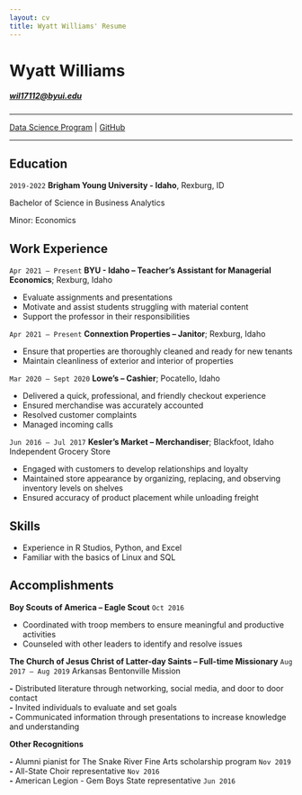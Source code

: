 ```yaml
---
layout: cv
title: Wyatt Williams' Resume
---
```

# Wyatt Williams
##### wil17112@byui.edu
-----
<div id="webaddress">
<a href="https://byuidatascience.github.io/development.html">Data Science Program</a>
| <a href="https://github.com/byuids-resumes">GitHub</a>
</div>

<!-- https://www.monique.tech/the-art-of-markdown -->

---
## Education 

`2019-2022`
__Brigham Young University - Idaho__, Rexburg, ID

Bachelor of Science in Business Analytics	

Minor: Economics 

## Work Experience

`Apr 2021 – Present`
__BYU - Idaho – Teacher’s Assistant for Managerial Economics__; Rexburg, Idaho
- Evaluate assignments and presentations 
- Motivate and assist students struggling with material content
- Support the professor in their responsibilities
     

`Apr 2021 – Present`
__Connextion Properties – Janitor__; Rexburg, Idaho	
- Ensure that properties are thoroughly cleaned and ready for new tenants
- Maintain cleanliness of exterior and interior of properties

`Mar 2020 – Sept 2020`
__Lowe’s – Cashier__; Pocatello, Idaho
- Delivered a quick, professional, and friendly checkout experience 
- Ensured merchandise was accurately accounted
- Resolved customer complaints
- Managed incoming calls

`Jun 2016 – Jul 2017`
__Kesler’s Market – Merchandiser__; Blackfoot, Idaho
Independent Grocery Store
- Engaged with customers to develop relationships and loyalty
- Maintained store appearance by organizing, replacing, and observing inventory levels on shelves
- Ensured accuracy of product placement while unloading freight

## Skills
- Experience in R Studios, Python, and Excel
- Familiar with the basics of Linux and SQL


## Accomplishments

__Boy Scouts of America – Eagle Scout__	`Oct 2016`
- Coordinated with troop members to ensure meaningful and productive activities
- Counseled with other leaders to identify and resolve issues 

__The Church of Jesus Christ of Latter-day Saints – Full-time Missionary__	`Aug 2017 – Aug 2019`
Arkansas Bentonville Mission

__-__ Distributed literature through networking, social media, and door to door contact     
__-__ Invited individuals to evaluate and set goals     
__-__ Communicated information through presentations to increase knowledge and understanding

__Other Recognitions__	

__-__ Alumni pianist for The Snake River Fine Arts scholarship program      `Nov 2019`       
__-__ All-State Choir representative     	 `Nov 2016`      
__-__ American Legion - Gem Boys State representative      `Jun 2016`	          


<!-- ### Footer

Last updated: May 2013 -->


